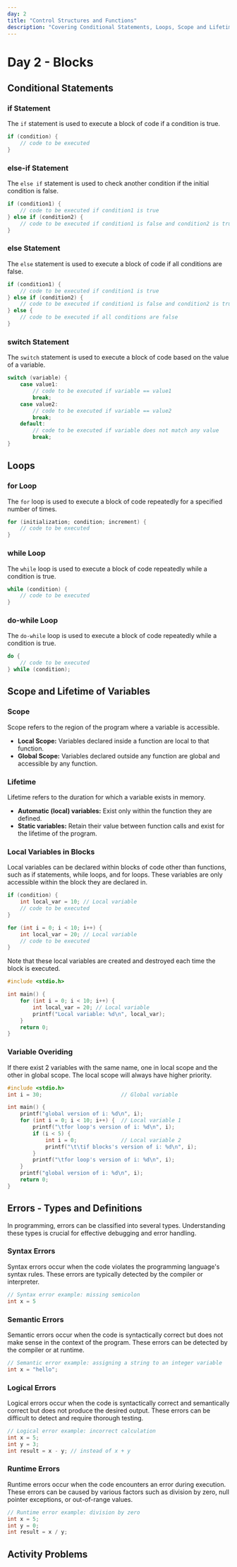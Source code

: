```yaml
---
day: 2
title: "Control Structures and Functions"
description: "Covering Conditional Statements, Loops, Scope and Lifetime of Variables and Errors"
---
```


# Day 2 - Blocks

## Conditional Statements

### if Statement
The `if` statement is used to execute a block of code if a condition is true.
```c
if (condition) {
    // code to be executed
}
```

### else-if Statement
The `else if` statement is used to check another condition if the initial condition is false.
```c
if (condition1) {
    // code to be executed if condition1 is true
} else if (condition2) {
    // code to be executed if condition1 is false and condition2 is true
}
```

### else Statement
The `else` statement is used to execute a block of code if all conditions are false.
```c
if (condition1) {
    // code to be executed if condition1 is true
} else if (condition2) {
    // code to be executed if condition1 is false and condition2 is true
} else {
    // code to be executed if all conditions are false
}
```

### switch Statement
The `switch` statement is used to execute a block of code based on the value of a variable.
```c
switch (variable) {
    case value1:
        // code to be executed if variable == value1
        break;
    case value2:
        // code to be executed if variable == value2
        break;
    default:
        // code to be executed if variable does not match any value
        break;
}
```

## Loops

### for Loop
The `for` loop is used to execute a block of code repeatedly for a specified number of times.

```c
for (initialization; condition; increment) {
    // code to be executed
}
```

### while Loop
The `while` loop is used to execute a block of code repeatedly while a condition is true.

```c
while (condition) {
    // code to be executed
}
```

### do-while Loop
The `do-while` loop is used to execute a block of code repeatedly while a condition is true.

```c
do {
    // code to be executed
} while (condition);
```

## Scope and Lifetime of Variables

### Scope
Scope refers to the region of the program where a variable is accessible.

- **Local Scope:** Variables declared inside a function are local to that function.
- **Global Scope:** Variables declared outside any function are global and accessible by any function.

### Lifetime
Lifetime refers to the duration for which a variable exists in memory.

- **Automatic (local) variables:** Exist only within the function they are defined.
- **Static variables:** Retain their value between function calls and exist for the lifetime of the program.

### Local Variables in Blocks
Local variables can be declared within blocks of code other than functions, such as if statements, while loops, and for loops. These variables are only accessible within the block they are declared in.

```c
if (condition) {
    int local_var = 10; // Local variable
    // code to be executed
}
```
```c
for (int i = 0; i < 10; i++) {
    int local_var = 20; // Local variable
    // code to be executed
}
```
Note that these local variables are created and destroyed each time the block is executed.
```c
#include <stdio.h>

int main() {
    for (int i = 0; i < 10; i++) {
        int local_var = 20; // Local variable
        printf("Local variable: %d\n", local_var);
    }
    return 0;
}
```

### Variable Overiding
If there exist 2 variables with the same name, one in local scope and the other in global scope. The local scope will always have higher priority.
```c
#include <stdio.h>
int i = 30;                         // Global variable

int main() {
    printf("global version of i: %d\n", i);
    for (int i = 0; i < 10; i++) {  // Local variable 1
        printf("\tfor loop's version of i: %d\n", i);
        if (i < 5) {
            int i = 0;              // Local variable 2
            printf("\t\tif blocks's version of i: %d\n", i);
        }
        printf("\tfor loop's version of i: %d\n", i);
    }
    printf("global version of i: %d\n", i);
    return 0;
}
```

## Errors - Types and Definitions
In programming, errors can be classified into several types. Understanding these types is crucial for effective debugging and error handling.

### Syntax Errors
Syntax errors occur when the code violates the programming language's syntax rules. These errors are typically detected by the compiler or interpreter.
```c
// Syntax error example: missing semicolon
int x = 5
```

### Semantic Errors
Semantic errors occur when the code is syntactically correct but does not make sense in the context of the program. These errors can be detected by the compiler or at runtime.
```c
// Semantic error example: assigning a string to an integer variable
int x = "hello";
```

### Logical Errors
Logical errors occur when the code is syntactically correct and semantically correct but does not produce the desired output. These errors can be difficult to detect and require thorough testing.
```c
// Logical error example: incorrect calculation
int x = 5;
int y = 3;
int result = x - y; // instead of x + y
```

### Runtime Errors
Runtime errors occur when the code encounters an error during execution. These errors can be caused by various factors such as division by zero, null pointer exceptions, or out-of-range values.
```c
// Runtime error example: division by zero
int x = 5;
int y = 0;
int result = x / y;
```

## Activity Problems
